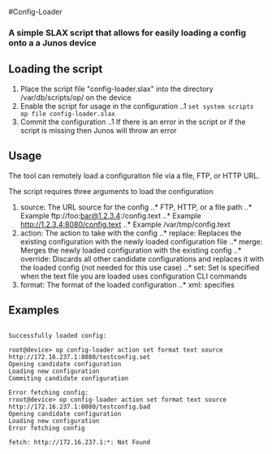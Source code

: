 #Config-Loader

### A simple SLAX script that allows for easily loading a config onto a a Junos device

## Loading the script

1. Place the script file "config-loader.slax" into the directory /var/db/scripts/op/ on the device
2. Enable the script for usage in the configuration
..1 `set system scripts op file config-loader.slax`
3. Commit the configuration
..1 If there is an error in the script or if the script is missing then Junos will throw an error

## Usage

The tool can remotely load a configuration file via a file, FTP, or HTTP URL.

The script requires three arguments to load the configuration
1. source: The URL source for the config
..* FTP, HTTP, or a file path
..* Example ftp://foo:bar@1.2.3.4:/config.text
..* Example http://1.2.3.4:8080/config.text
..* Example /var/tmp/config.text
2. action: The action to take with the config
..* replace: Replaces the existing configuration with the newly loaded configuration file
..* merge: Merges the newly loaded configuration with the existing config
..* override: Discards all other candidate configurations and replaces it with the loaded config (not needed for this use case)
..* set: Set is specified when the text file you are loaded uses configuration CLI commands
3. format: The format of the loaded configuration
..* xml: specifies 

## Examples
```

Successfully loaded config:

root@device> op config-loader action set format text source http://172.16.237.1:8080/testconfig.set
Opening candidate configuration
Loading new configuration
Commiting candidate configuration

Error fetching config:
rroot@device> op config-loader action set format text source http://172.16.237.1:8080/testconfig.bad                      
Opening candidate configuration
Loading new configuration
Error fetching config

fetch: http://172.16.237.1:*: Not Found

```
